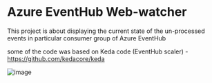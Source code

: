 # Azure EventHub Web-watcher
This project is about displaying the current state of the un-processed events in particular consumer group of Azure EventHub 

some of the code was based on Keda code (EventHub scaler) - https://github.com/kedacore/keda

![image](https://user-images.githubusercontent.com/89332819/154089185-373279cc-f330-4e62-9375-b804d71fc8f8.png)
